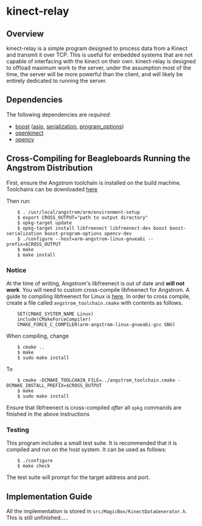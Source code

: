 kinect-relay
============

Overview
--------

  kinect-relay is a simple program designed to process data from a Kinect and transmit it over TCP.  This is useful for embedded systems that are not capable of interfacing with the kinect on their own.  kinect-relay is designed to offload maximum work to the server, under the assumption most of the time, the server will be more powerful than the client, and will likely be entirely dedicated to running the server.


Dependencies
------------

The following dependencies are _required_:

+  [boost][1] ([asio][2], [serialization][3], [program_options][4])
+  [openkinect][5]
+  [opencv][6]

Cross-Compiling for Beagleboards Running the Angstrom Distribution
------------------------------------------------------------------

First, ensure the Angstrom toolchain is installed on the build machine.  Toolchains can be downloaded [here][7]

Then run:

        $ . /usr/local/angstrom/arm/environment-setup
        $ export CROSS_OUTPUT="path to output directory"
        $ opkg-target update
        $ opkg-target install libfreenect libfreenect-dev boost boost-serialization boost-program-options opencv-dev
        $ ./configure --host=arm-angstrom-linux-gnueabi --prefix=$CROSS_OUTPUT
        $ make
        $ make install

### Notice

  At the time of writing, Angstrom's libfreenect is out of date and __will not work__.  You will need to custom cross-compile libfreenect for Angstrom.  A guide to compiling libfreenect for Linux is [here][8].  In order to cross compile, create a file called `angstrom_toolchain.cmake` with contents as follows.

        SET(CMAKE_SYSTEM_NAME Linux)
        include(CMakeForceCompiler)
        CMAKE_FORCE_C_COMPILER(arm-angstrom-linux-gnueabi-gcc GNU)

When compiling, change

        $ cmake ..
        $ make
        $ sudo make install

To

        $ cmake -DCMAKE_TOOLCHAIN_FILE=../angstrom_toolchain.cmake -DCMAKE_INSTALL_PREFIX=$CROSS_OUTPUT
        $ make
        $ sudo make install

Ensure that libfreenect is cross-compiled _after_ all `opkg` commands are finished in the above instructions

### Testing

  This program includes a small test suite.  It is recommended that it is compiled and run on the host system.  It can be used as follows:

        $ ./configure
        $ make check

  The test suite will prompt for the target address and port.

Implementation Guide
--------------------

  All the implementation is stored in `src/MagicBox/KinectDataGenerator.h`.  This is still unfinished.....


[1]: http://www.boost.org/                                                  "Boost Website"
[2]: http://www.boost.org/doc/libs/1_51_0/doc/html/boost_asio.html          "Boost Asio Documentation"
[3]: http://www.boost.org/doc/libs/1_51_0/libs/serialization/doc/index.html "Boost Serialization Documentation"
[4]: http://www.boost.org/doc/libs/1_51_0/doc/html/program_options.html     "Boost Program Options Documentation"
[5]: http://openkinect.org/wiki/Main_Page                                   "OpenKinect Wiki"
[6]: http://opencv.willowgarage.com/wiki/                                   "OpenCV Wiki"
[7]: http://www.angstrom-distribution.org/toolchains/                       "Angstrom Toolchain Listing"
[8]: http://openkinect.org/wiki/Getting_Started#Manual_Build_on_Linux       "Building libfreenect for Linux"